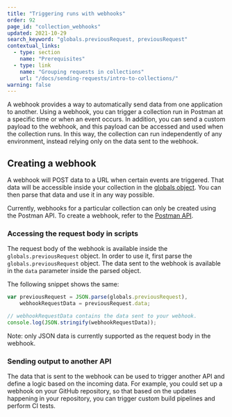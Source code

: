 ```yaml
---
title: "Triggering runs with webhooks"
order: 92
page_id: "collection_webhooks"
updated: 2021-10-29
search_keyword: "globals.previousRequest, previousRequest"
contextual_links:
  - type: section
    name: "Prerequisites"
  - type: link
    name: "Grouping requests in collections"
    url: "/docs/sending-requests/intro-to-collections/"
warning: false
---
```


A webhook provides a way to automatically send data from one application to another. Using a webhook, you can trigger a collection run in Postman at a specific time or when an event occurs. In addition, you can send a custom payload to the webhook, and this payload can be accessed and used when the collection runs. In this way, the collection can run independently of any environment, instead relying only on the data sent to the webhook.

## Creating a webhook

A webhook will POST data to a URL when certain events are triggered. That data will be accessible inside your collection in the [globals object](/docs/sending-requests/variables/). You can then parse that data and use it in any way possible.

Currently, webhooks for a particular collection can only be created using the Postman API. To create a webhook, refer to the [Postman API](https://documenter.getpostman.com/view/12959542/UV5XjJV8#8bec7537-cc5d-4ed7-a995-c7753e55ed28).

### Accessing the request body in scripts

The request body of the webhook is available inside the `globals.previousRequest` object. In order to use it, first parse the `globals.previousRequest` object. The data sent to the webhook is available in the `data` parameter inside the parsed object.

The following snippet shows the same:

```js
var previousRequest = JSON.parse(globals.previousRequest),
    webhookRequestData = previousRequest.data;

// webhookRequestData contains the data sent to your webhook.
console.log(JSON.stringify(webhookRequestData));
```

Note: only JSON data is currently supported as the request body in the webhook.

### Sending output to another API

The data that is sent to the webhook can be used to trigger another API and define a logic based on the incoming data. For example, you could set up a webhook on your GitHub repository, so that based on the updates happening in your repository, you can trigger custom build pipelines and perform CI tests.
